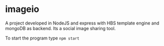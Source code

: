 # imageio
A project developed in NodeJS and express with HBS template engine and mongoDB as backend. Its a social image sharing tool.

To start the program type `npm start`
